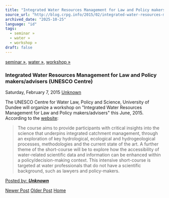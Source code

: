 ```yaml
---
title: "Integrated Water Resources Management for Law and Policy makers/advisers (UNESCO Centre) | Center for Regulation, Policy and Governance (CRPG)"
source_url: "http://blog.crpg.info/2015/02/integrated-water-resources-management.html"
archived_date: "2025-10-25"
language: "id"
tags:
  - seminar »
  - water »
  - workshop »
draft: false
---
```


[seminar »](http://blog.crpg.info/search/label/seminar), [water »](http://blog.crpg.info/search/label/water), [workshop »](http://blog.crpg.info/search/label/workshop)

###  Integrated Water Resources Management for Law and Policy makers/advisers (UNESCO Centre) 

Saturday, February 7, 2015  [ Unknown ](https://www.blogger.com/profile/00655928445009738553 "author profile")

The UNESCO Centre for Water Law, Policy and Science, University of Dundee will organize a workshop on "Integrated Water Resources Management for Law and Policy makers/advisers" this June, 2015. According to the [website](http://www.dundee.ac.uk/water/events/details/an-introduction-to-integrated-catchment-management-for-law-and-policy-makers.php):  
  


> The course aims to provide participants with critical insights into the science that underpins integrated catchment management, through an exploration of key hydrological, ecological and hydrogeological processes, methodologies and the current state of the art. A further theme of the short-course will be to explore how the accessibility of water-related scientific data and information can be enhanced within a policy/decision-making context. This intensive short-course is targeted at water professionals that do not have a scientific background, such as lawyers and policy-makers.

  


[ Posted by: _**Unknown**_ ](https://www.blogger.com/profile/00655928445009738553 "author profile")

[ ](https://www.blogger.com/email-post/1800407982648215581/6138485052825252157 "Email Post") [ ](https://www.blogger.com/post-edit.g?blogID=1800407982648215581&postID=6138485052825252157&from=pencil "Edit Post")

[Newer Post](http://blog.crpg.info/2015/02/kumpulan-peraturan-badan-usaha-milik.html "Newer Post") [Older Post](http://blog.crpg.info/2015/02/water-and-power-are-water-services.html "Older Post") [Home](http://blog.crpg.info/)
